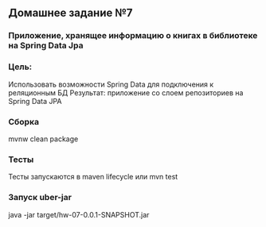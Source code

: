 ## Домашнее задание №7
### Приложение, хранящее информацию о книгах в библиотеке на Spring Data Jpa

### Цель:
Использовать возможности Spring Data для подключения к реляционным БД
Результат: приложение со слоем репозиториев на Spring Data JPA

### Сборка
mvnw clean package

### Тесты

Тесты запускаются в maven lifecycle или mvn test

### Запуск uber-jar
java -jar target/hw-07-0.0.1-SNAPSHOT.jar


